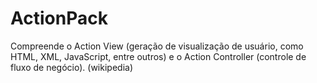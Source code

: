 # ActionPack

Compreende o Action View (geração de visualização de usuário, como HTML, XML, JavaScript, entre outros) e o Action Controller (controle de fluxo de negócio).
(wikipedia)
